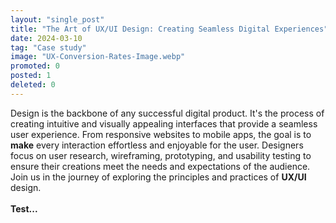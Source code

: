 ```yaml
---
layout: "single_post"
title: "The Art of UX/UI Design: Creating Seamless Digital Experiences"
date: 2024-03-10
tag: "Case study"
image: "UX-Conversion-Rates-Image.webp"
promoted: 0
posted: 1
deleted: 0
---
```


<p style="text-align: left;">
Design is the backbone of any successful digital product. It's the process of creating intuitive and visually appealing interfaces that provide a seamless user experience. From responsive websites to mobile apps, the goal is to <strong>make</strong> every interaction effortless and enjoyable for the user. Designers focus on user research, wireframing, prototyping, and usability testing to ensure their creations meet the needs and expectations of the audience. Join us in the journey of exploring the principles and practices of <strong>UX/UI</strong> design.<br /><br /><strong>Test...</strong>
</p>